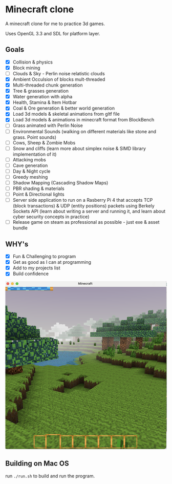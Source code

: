 # Minecraft clone

A minecraft clone for me to practice 3d games.

Uses OpenGL 3.3 and SDL for platform layer.

## Goals
- [x] Collision & physics
- [x] Block mining
- [ ] Clouds & Sky - Perlin noise relatistic clouds 
- [x] Ambient Occulsion of blocks mult-threaded
- [x] Multi-threaded chunk generation
- [x] Tree & grasses generation
- [x] Water generation with alpha 
- [x] Health, Stamina & Item Hotbar
- [x] Coal & Ore generation & better world generation 
- [x] Load 3d models & skeletal animations from gltf file
- [x] Load 3d models & animations in minecraft format from BlockBench
- [ ] Grass animated with Perlin Noise
- [ ] Environmental Sounds (walking on different materials like stone and grass. Point sounds)
- [ ] Cows, Sheep & Zombie Mobs 
- [ ] Snow and cliffs (learn more about simplex noise & SIMD library implementation of it)
- [ ] Attacking mobs 
- [ ] Cave generation
- [ ] Day & Night cycle
- [ ] Greedy meshing
- [ ] Shadow Mapping (Cascading Shadow Maps)
- [ ] PBR shading & materials
- [ ] Point & Directional lights
- [ ] Server side application to run on a Rasberry Pi 4 that accepts TCP (block transactions) & UDP (entity positions) packets using Berkely Sockets API (learn about writing a server and running it, and learn about cyber security concepts in practice)
- [ ] Release game on steam as professional as possible - just exe & asset bundle 

## WHY's
- [x] Fun & Challenging to program
- [x] Get as good as I can at programming
- [x] Add to my projects list
- [x] Build confidence

![](screenshot2.png) 

## Building on Mac OS
run ```./run.sh``` to build and run the program. 

